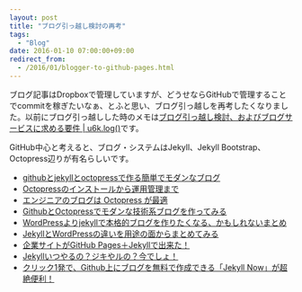 ```yaml
---
layout: post
title: "ブログ引っ越し検討の再考"
tags:
  - "Blog"
date: 2016-01-10 07:00:00+09:00
redirect_from:
  - /2016/01/blogger-to-github-pages.html
---
```


ブログ記事はDropboxで管理していますが、どうせならGitHubで管理することでcommitを稼ぎたいなぁ、とふと思い、ブログ引っ越しを再考したくなりました。以前にブログ引っ越しした時のメモは[ブログ引っ越し検討、およびブログサービスに求める要件 | u6k.log()](http://blog.u6k.me/2015/05/blog-post.html)です。

<!-- more -->

GitHub中心と考えると、ブログ・システムはJekyll、Jekyll Bootstrap、Octopress辺りが有名らしいです。

* [githubとjekyllとoctopressで作る簡単でモダンなブログ](http://mattn.kaoriya.net/software/lang/ruby/20111017205717.htm)
* [Octopressのインストールから運用管理まで](http://tokkonopapa.github.io/blog/2011/12/30/octopress-on-github-and-bitbucket/)
* [エンジニアのブログは Octopress が最適](http://blog.shiroyama.us/blog/2014/02/26/octopress/)
* [GithubとOctopressでモダンな技術系ブログを作ってみる](http://blog.glidenote.com/blog/2011/11/07/install-octopress-on-github/)
* [WordPressよりjekyllで本格的ブログを作りたくなる、かもしれないまとめ](http://tokkono.cute.coocan.jp/blog/slow/index.php/programming/making-blog-with-jekyll/)
* [JekyllとWordPressの違いを用途の面からまとめてみる](http://artisanedge.jp/blog/2013/04/10/193015.html)
* [企業サイトがGitHub Pages＋Jekyllで出来た！](http://artisanedge.jp/blog/2013/04/10/085127.html)
* [Jekyllいつやるの？ジキやルの？今でしょ！](http://melborne.github.io/2013/05/20/now-the-time-to-start-jekyll/)
* [クリック1発で、Github上にブログを無料で作成できる「Jekyll Now」が超絶便利！](http://plus.appgiga.jp/masatolan/2015/01/13/55047/)
